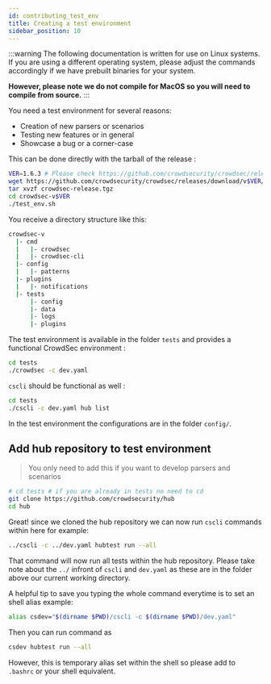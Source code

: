 ```yaml
---
id: contributing_test_env
title: Creating a test environment
sidebar_position: 10
---
```


:::warning
The following documentation is written for use on Linux systems. If you are using a different operating system, please adjust the commands accordingly if we have prebuilt binaries for your system.

**However, please note we do not compile for MacOS so you will need to compile from source.**
::: 

You need a test environment for several reasons:

- Creation of new parsers or scenarios
- Testing new features or in general
- Showcase a bug or a corner-case

This can be done directly with the tarball of the release :

```bash
VER=1.6.3 # Please check https://github.com/crowdsecurity/crowdsec/releases/latest for latest version
wget https://github.com/crowdsecurity/crowdsec/releases/download/v$VER/crowdsec-release.tgz
tar xvzf crowdsec-release.tgz
cd crowdsec-v$VER
./test_env.sh
```

You receive a directory structure like this:

```bash
crowdsec-v
  |- cmd
  |   |- crowdsec
  |   |- crowdsec-cli
  |- config
  |   |- patterns
  |- plugins
  |   |- notifications
  |- tests
      |- config
      |- data
      |- logs
      |- plugins
```

The test environment is available in the folder `tests` and provides a functional CrowdSec environment :

```bash
cd tests
./crowdsec -c dev.yaml
```

`cscli` should be functional as well :

```bash
cd tests
./cscli -c dev.yaml hub list
```

In the test environment the configurations are in the folder `config/`.

## Add hub repository to test environment

> You only need to add this if you want to develop parsers and scenarios

```bash
# cd tests # if you are already in tests no need to cd
git clone https://github.com/crowdsecurity/hub
cd hub
```

Great! since we cloned the hub repository we can now run `cscli` commands within here for example:

```bash
../cscli -c ../dev.yaml hubtest run --all
```

That command will now run all tests within the hub repository. Please take note about the `../` infront of `cscli` and `dev.yaml` as these are in the folder above our current working directory.

A helpful tip to save you typing the whole command everytime is to set an shell alias example:

```bash
alias csdev="$(dirname $PWD)/cscli -c $(dirname $PWD)/dev.yaml"
```
Then you can run command as

```bash
csdev hubtest run --all
```

However, this is temporary alias set within the shell so please add to `.bashrc` or your shell equivalent.
